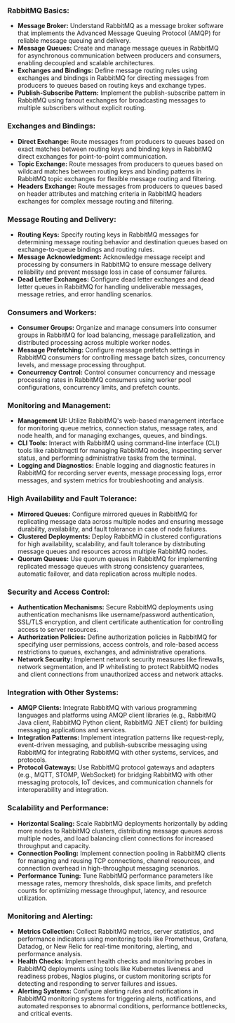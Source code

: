 ### RabbitMQ Basics:
- **Message Broker:** Understand RabbitMQ as a message broker software that implements the Advanced Message Queuing Protocol (AMQP) for reliable message queuing and delivery.
- **Message Queues:** Create and manage message queues in RabbitMQ for asynchronous communication between producers and consumers, enabling decoupled and scalable architectures.
- **Exchanges and Bindings:** Define message routing rules using exchanges and bindings in RabbitMQ for directing messages from producers to queues based on routing keys and exchange types.
- **Publish-Subscribe Pattern:** Implement the publish-subscribe pattern in RabbitMQ using fanout exchanges for broadcasting messages to multiple subscribers without explicit routing.

### Exchanges and Bindings:
- **Direct Exchange:** Route messages from producers to queues based on exact matches between routing keys and binding keys in RabbitMQ direct exchanges for point-to-point communication.
- **Topic Exchange:** Route messages from producers to queues based on wildcard matches between routing keys and binding patterns in RabbitMQ topic exchanges for flexible message routing and filtering.
- **Headers Exchange:** Route messages from producers to queues based on header attributes and matching criteria in RabbitMQ headers exchanges for complex message routing and filtering.

### Message Routing and Delivery:
- **Routing Keys:** Specify routing keys in RabbitMQ messages for determining message routing behavior and destination queues based on exchange-to-queue bindings and routing rules.
- **Message Acknowledgment:** Acknowledge message receipt and processing by consumers in RabbitMQ to ensure message delivery reliability and prevent message loss in case of consumer failures.
- **Dead Letter Exchanges:** Configure dead letter exchanges and dead letter queues in RabbitMQ for handling undeliverable messages, message retries, and error handling scenarios.

### Consumers and Workers:
- **Consumer Groups:** Organize and manage consumers into consumer groups in RabbitMQ for load balancing, message parallelization, and distributed processing across multiple worker nodes.
- **Message Prefetching:** Configure message prefetch settings in RabbitMQ consumers for controlling message batch sizes, concurrency levels, and message processing throughput.
- **Concurrency Control:** Control consumer concurrency and message processing rates in RabbitMQ consumers using worker pool configurations, concurrency limits, and prefetch counts.

### Monitoring and Management:
- **Management UI:** Utilize RabbitMQ's web-based management interface for monitoring queue metrics, connection status, message rates, and node health, and for managing exchanges, queues, and bindings.
- **CLI Tools:** Interact with RabbitMQ using command-line interface (CLI) tools like rabbitmqctl for managing RabbitMQ nodes, inspecting server status, and performing administrative tasks from the terminal.
- **Logging and Diagnostics:** Enable logging and diagnostic features in RabbitMQ for recording server events, message processing logs, error messages, and system metrics for troubleshooting and analysis.

### High Availability and Fault Tolerance:
- **Mirrored Queues:** Configure mirrored queues in RabbitMQ for replicating message data across multiple nodes and ensuring message durability, availability, and fault tolerance in case of node failures.
- **Clustered Deployments:** Deploy RabbitMQ in clustered configurations for high availability, scalability, and fault tolerance by distributing message queues and resources across multiple RabbitMQ nodes.
- **Quorum Queues:** Use quorum queues in RabbitMQ for implementing replicated message queues with strong consistency guarantees, automatic failover, and data replication across multiple nodes.

### Security and Access Control:
- **Authentication Mechanisms:** Secure RabbitMQ deployments using authentication mechanisms like username/password authentication, SSL/TLS encryption, and client certificate authentication for controlling access to server resources.
- **Authorization Policies:** Define authorization policies in RabbitMQ for specifying user permissions, access controls, and role-based access restrictions to queues, exchanges, and administrative operations.
- **Network Security:** Implement network security measures like firewalls, network segmentation, and IP whitelisting to protect RabbitMQ nodes and client connections from unauthorized access and network attacks.

### Integration with Other Systems:
- **AMQP Clients:** Integrate RabbitMQ with various programming languages and platforms using AMQP client libraries (e.g., RabbitMQ Java client, RabbitMQ Python client, RabbitMQ .NET client) for building messaging applications and services.
- **Integration Patterns:** Implement integration patterns like request-reply, event-driven messaging, and publish-subscribe messaging using RabbitMQ for integrating RabbitMQ with other systems, services, and protocols.
- **Protocol Gateways:** Use RabbitMQ protocol gateways and adapters (e.g., MQTT, STOMP, WebSocket) for bridging RabbitMQ with other messaging protocols, IoT devices, and communication channels for interoperability and integration.

### Scalability and Performance:
- **Horizontal Scaling:** Scale RabbitMQ deployments horizontally by adding more nodes to RabbitMQ clusters, distributing message queues across multiple nodes, and load balancing client connections for increased throughput and capacity.
- **Connection Pooling:** Implement connection pooling in RabbitMQ clients for managing and reusing TCP connections, channel resources, and connection overhead in high-throughput messaging scenarios.
- **Performance Tuning:** Tune RabbitMQ performance parameters like message rates, memory thresholds, disk space limits, and prefetch counts for optimizing message throughput, latency, and resource utilization.

### Monitoring and Alerting:
- **Metrics Collection:** Collect RabbitMQ metrics, server statistics, and performance indicators using monitoring tools like Prometheus, Grafana, Datadog, or New Relic for real-time monitoring, alerting, and performance analysis.
- **Health Checks:** Implement health checks and monitoring probes in RabbitMQ deployments using tools like Kubernetes liveness and readiness probes, Nagios plugins, or custom monitoring scripts for detecting and responding to server failures and issues.
- **Alerting Systems:** Configure alerting rules and notifications in RabbitMQ monitoring systems for triggering alerts, notifications, and automated responses to abnormal conditions, performance bottlenecks, and critical events.
